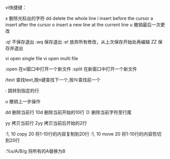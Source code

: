 vi快捷键：

x   删除光标出的字符
dd  delete the whole line
i   insert before the cursor
a   insert after the cursor
o   insert a new line at the current line
u   撤销最后一次更改

:q!  不保存退出
:wq     保存退出
:e!     放弃所有修改，从上次保存开始处再编辑
ZZ  保存并退出

vi <file>   open single file
vi <file1> <file2>  open multi file

:open <file>    在vi窗口中打开一个新文件
:split <file>   在新窗口中打开一个新文件

/text   查找text,按n键查找下一个,按Ｎ查找前一个

:<number>   跳转到指定的行

u   撤销上一步操作

dd  删除当前行
10d 删除当前开始的10行
Ｄ  删除当前字符至行尾

yy  拷贝当前行
2yy 拷贝当前后开始的2行

:1, 10 copy 20  将1-10行的内容复制到20行
:1, 10 move 20  将1-10行的内容剪切到20行

:%s/A/B/g  将所有的A替换为B

